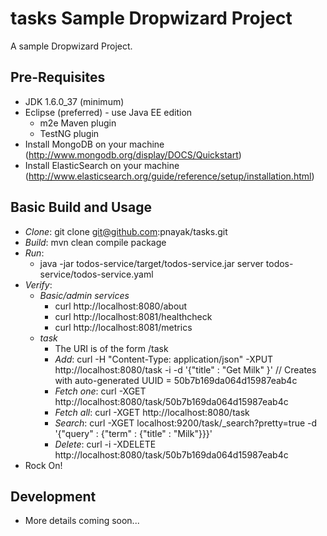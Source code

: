 tasks Sample Dropwizard Project
=============

A sample Dropwizard Project.

Pre-Requisites
--------------
* JDK 1.6.0_37 (minimum)
* Eclipse (preferred) - use Java EE edition
    * m2e Maven plugin
    * TestNG plugin
* Install MongoDB on your machine (http://www.mongodb.org/display/DOCS/Quickstart)
* Install ElasticSearch on your machine (http://www.elasticsearch.org/guide/reference/setup/installation.html)

Basic Build and Usage
---------------------

* *Clone*: git clone git@github.com:pnayak/tasks.git
* *Build*: mvn clean compile package
* *Run*:   
    * java -jar todos-service/target/todos-service.jar server todos-service/todos-service.yaml
* *Verify*: 
    * *Basic/admin services*
        * curl http://localhost:8080/about
        * curl http://localhost:8081/healthcheck
        * curl http://localhost:8081/metrics
    * *task*
        * The URI is of the form /task
        * *Add*: curl -H "Content-Type: application/json" -XPUT http://localhost:8080/task -i -d '{"title" : "Get Milk" }' // Creates with auto-generated UUID = 50b7b169da064d15987eab4c 
        * *Fetch one*: curl -XGET
          http://localhost:8080/task/50b7b169da064d15987eab4c
        * *Fetch all*: curl -XGET http://localhost:8080/task
        * *Search*: curl -XGET localhost:9200/task/_search?pretty=true -d '{"query" : {"term" : {"title" : "Milk"}}}'
        * *Delete*: curl -i -XDELETE http://localhost:8080/task/50b7b169da064d15987eab4c
* Rock On!

Development
-----------
* More details coming soon...
